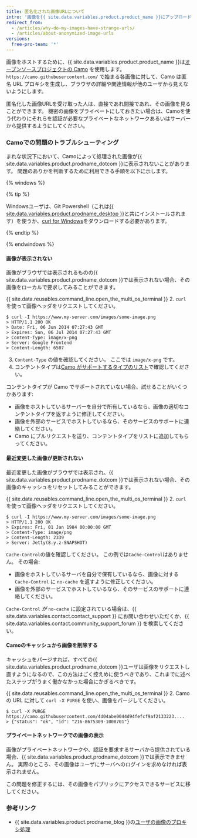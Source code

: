 ```yaml
---
title: 匿名化された画像URLについて
intro: '画像を{{ site.data.variables.product.product_name }}にアップロードする場合、その画像のURLは情報が追跡できないように変更されます。'
redirect_from:
  - /articles/why-do-my-images-have-strange-urls/
  - /articles/about-anonymized-image-urls
versions:
  free-pro-team: '*'
---
```


画像をホストするために、{{ site.data.variables.product.product_name }}は[オープンソースプロジェクトの Camo](https://github.com/atmos/camo) を使用します。 `https://camo.githubusercontent.com/` で始まる各画像に対して、Camo は匿名 URL プロキシを生成し、ブラウザの詳細や関連情報が他のユーザから見えないようにします。

匿名化した画像URLを受け取った人は、直接であれ間接であれ、その画像を見ることができます。 機密の画像をプライベートにしておきたい場合は、Camoを使う代わりにそれらを認証が必要なプライベートなネットワークあるいはサーバーから提供するようにしてください。

### Camoでの問題のトラブルシューティング

まれな状況下において、Camoによって処理された画像が{{ site.data.variables.product.prodname_dotcom }}に表示されないことがあります。 問題のありかを判断するために利用できる手順を以下に示します。

{% windows %}

{% tip %}

Windowsユーザは、Git Powershell（これは[{{ site.data.variables.product.prodname_desktop }}](https://desktop.github.com/)と共にインストールされます）を使うか、[curl for Windows](http://curl.haxx.se/download.html)をダウンロードする必要があります。

{% endtip %}

{% endwindows %}

#### 画像が表示されない

画像がブラウザでは表示されるものの{{ site.data.variables.product.prodname_dotcom }}では表示されない場合、その画像をローカルで要求してみることができます。

{{ site.data.reusables.command_line.open_the_multi_os_terminal }}
2. `curl` を使って画像ヘッダをリクエストしてください。
  ```shell
  $ curl -I https://www.my-server.com/images/some-image.png
  > HTTP/1.1 200 OK
  > Date: Fri, 06 Jun 2014 07:27:43 GMT
  > Expires: Sun, 06 Jul 2014 07:27:43 GMT
  > Content-Type: image/x-png
  > Server: Google Frontend
  > Content-Length: 6507
  ```
3. `Content-Type` の値を確認してください。 ここでは `image/x-png` です。
4. コンテントタイプは[Camo がサポートするタイプのリスト](https://github.com/atmos/camo/blob/master/mime-types.json)で確認してください。

コンテントタイプが Camo でサポートされていない場合、試せることがいくつかあります:
  * 画像をホストしているサーバーを自分で所有しているなら、画像の適切なコンテントタイプを返すように修正してください。
  * 画像を外部のサービスでホストしているなら、そのサービスのサポートに連絡してください。
  * Camo にプルリクエストを送り、コンテントタイプをリストに追加してもらってください。

#### 最近変更した画像が更新されない

最近変更した画像がブラウザでは表示され、{{ site.data.variables.product.prodname_dotcom }}では表示されない場合、その画像のキャッシュをリセットしてみることができます。

{{ site.data.reusables.command_line.open_the_multi_os_terminal }}
2. `curl` を使って画像ヘッダをリクエストしてください。
  ```shell
  $ curl -I https://www.my-server.com/images/some-image.png
  > HTTP/1.1 200 OK
  > Expires: Fri, 01 Jan 1984 00:00:00 GMT
  > Content-Type: image/png
  > Content-Length: 2339
  > Server: Jetty(8.y.z-SNAPSHOT)
  ```

`Cache-Control`の値を確認してください。 この例では`Cache-Control`はありません。 その場合:
  * 画像をホストしているサーバを自分で保有しているなら、画像に対する `Cache-Control` に `no-cache` を返すように修正してください。
  * 画像を外部のサービスでホストしているなら、そのサービスのサポートに連絡してください。

 `Cache-Control` *が* `no-cache` に設定されている場合は、{{ site.data.variables.contact.contact_support }} にお問い合わせいただくか、{{ site.data.variables.contact.community_support_forum }} を検索してください。

#### Camoのキャッシュから画像を削除する

キャッシュをパージすれば、すべての{{ site.data.variables.product.prodname_dotcom }}ユーザは画像をリクエストし直すようになるので、この方法はごく控えめに使うべきであり、これまでに述べたステップがうまく働かなかった場合にかぎるべきです。

{{ site.data.reusables.command_line.open_the_multi_os_terminal }}
2. Camo の URL に対して `curl -X PURGE` を使い、画像をパージしてください。
  ```shell
  $ curl -X PURGE https://camo.githubusercontent.com/4d04abe0044d94fefcf9af2133223....
  > {"status": "ok", "id": "216-8675309-1008701"}
  ```

#### プライベートネットワークでの画像の表示

画像がプライベートネットワークや、認証を要求するサーバから提供されている場合、{{ site.data.variables.product.prodname_dotcom }}では表示できません。 実際のところ、その画像はユーザにサーバへのログインを求めなければ表示されません。

この問題を修正するには、その画像をパブリックにアクセスできるサービスに移してください。

### 参考リンク

- {{ site.data.variables.product.prodname_blog }}の[ユーザの画像のプロキシ処理](https://github.com/blog/1766-proxying-user-images)
